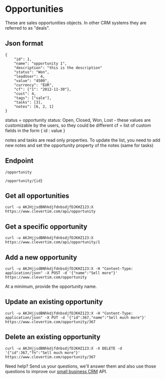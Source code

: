 Opportunities
=============

These are sales opportunities objects. In other CRM systems they are referred to as "deals".

Json format
-----------

    {
		"id": 1,
		"name": "opportunity 1",
		"description": "this is the description"
		"status": "Won",
		"leadUser": 4,
		"value": "4500",
		"currency": "EUR",
		"cf": {"1": "2012-11-30"},
		"cust": 4,
		"tags": ["sale"],
		"tasks": [3],
		"notes": [6, 2, 1]
    }


status = opportunity status: Open, Closed, Won, Lost - these values are customizable by the users, so they could be different
cf = list of custom fields in the form { id : value }

notes and tasks are read only properties. To update the list, you need to add new notes and set the opportunity property of the notes (same for tasks)
	
Endpoint
--------

    /opportunity

    /opportunity/{id}

Get all opportunities
---------------------

    curl -u AKJHjjsdBNhkdjfdnbsdjfDJKHZ123:X https://www.clevertim.com/api/opportunity

Get a specific opportunity
--------------------------

    curl -u AKJHjjsdBNhkdjfdnbsdjfDJKHZ123:X https://www.clevertim.com/api/opportunity/1

Add a new opportunity
---------------------

    curl -u AKJHjjsdBNhkdjfdnbsdjfDJKHZ123:X -H "Content-Type: application/json" -X POST -d '{"name":"Sell more"}' https://www.clevertim.com/opportunity
	
At a minimum, provide the opportunity name.

Update an existing opportunity
------------------------------

    curl -u AKJHjjsdBNhkdjfdnbsdjfDJKHZ123:X -H "Content-Type: application/json" -X PUT -d '{"id":367,"name":"Sell much more"}' https://www.clevertim.com/opportunity/367
	
Delete an existing opportunity
------------------------------

    curl -u AKJHjjsdBNhkdjfdnbsdjfDJKHZ123:X -X DELETE -d '{"id":367,"fn":"Sell much more"}' https://www.clevertim.com/opportunity/367

Need help? Send us your questions, we'll answer them and also use those questions to improve our [small business CRM](http://www.clevertim.com) API.